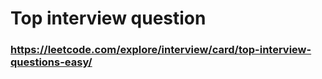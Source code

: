# Top interview question
### https://leetcode.com/explore/interview/card/top-interview-questions-easy/
